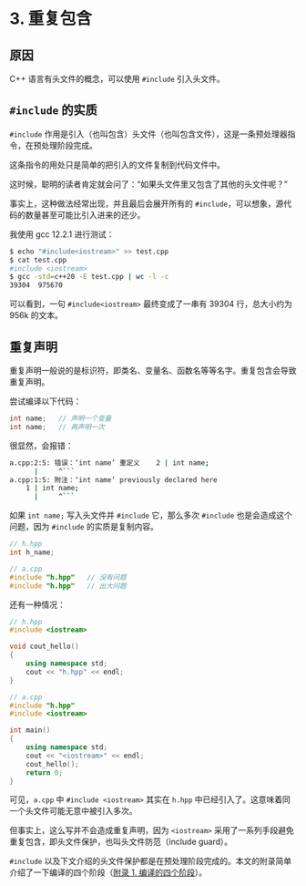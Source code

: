 # 3. 重复包含

## 原因

C++ 语言有头文件的概念，可以使用 `#include` 引入头文件。

## `#include` 的实质

`#include` 作用是引入（也叫包含）头文件（也叫包含文件），这是一条预处理器指令，在预处理阶段完成。

这条指令的用处只是简单的把引入的文件复制到代码文件中。

这时候，聪明的读者肯定就会问了：“如果头文件里又包含了其他的头文件呢？”

事实上，这种做法经常出现，并且最后会展开所有的 `#include`，可以想象，源代码的数量甚至可能比引入进来的还少。

我使用 gcc 12.2.1 进行测试：

```bash
$ echo "#include<iostream>" >> test.cpp
$ cat test.cpp
#include <iostream>
$ gcc -std=c++20 -E test.cpp | wc -l -c
39304  975670
```

可以看到，一句 `#include<iostream>` 最终变成了一串有 39304 行，总大小约为 956k 的文本。

## 重复声明

重复声明一般说的是标识符，即类名、变量名、函数名等等名字。重复包含会导致重复声明。

尝试编译以下代码：

```cpp
int name;   // 声明一个变量
int name;   // 再声明一次
```

很显然，会报错：

```bash
a.cpp:2:5: 错误：‘int name’ 重定义    2 | int name;
      |     ^```
a.cpp:1:5: 附注：‘int name’ previously declared here
    1 | int name;
      |     ^```
```

如果 `int name;` 写入头文件并 `#include` 它，那么多次 `#include` 也是会造成这个问题，因为 `#include` 的实质是复制内容。

```cpp
// h.hpp
int h_name;
```

```cpp
// a.cpp
#include "h.hpp"   // 没有问题
#include "h.hpp"   // 出大问题
```

还有一种情况：

```cpp
// h.hpp
#include <iostream>

void cout_hello()
{
    using namespace std;
    cout << "h.hpp" << endl;
}
```

```cpp
// a.cpp
#include "h.hpp"
#include <iostream>

int main()
{
    using namespace std;
    cout << "<iostream>" << endl;
    cout_hello();
    return 0;
}
```

可见，`a.cpp` 中 `#include <iostream>` 其实在 `h.hpp` 中已经引入了。这意味着同一个头文件可能无意中被引入多次。

但事实上，这么写并不会造成重复声明，因为 `<iostream>` 采用了一系列手段避免重复包含，即头文件保护，也叫头文件防范（include guard）。

`#include` 以及下文介绍的头文件保护都是在预处理阶段完成的。本文的附录简单介绍了一下编译的四个阶段（[附录 1. 编译的四个阶段](cpp/project/parser_toy/docs/附录_01_编译的四个阶段)）。
